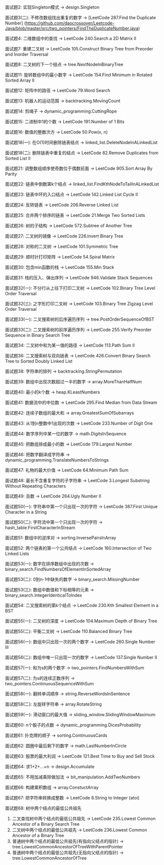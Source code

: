 面试题2: 实现Singleton模式 -> design.Singleton

面试题3(二): 不修改数组找出重复的数字 -> [LeetCode 287.Find the Duplicate Number] (https://github.com/daocrossover/Leetcode-Java/blob/master/src/two_pointers/FindTheDuplicateNumber.java)

面试题4: 二维数组中的查找 -> LeetCode 240.Search a 2D Matrix II

面试题7: 重建二叉树 -> LeetCode 105.Construct Binary Tree from Preorder and Inorder Traversal

面试题8: 二叉树的下一个结点 -> tree.NextNodeInBinaryTree

面试题11: 旋转数组中的最小数字 -> LeetCode 154.Find Minimum in Rotated Sorted Array II

面试题12: 矩阵中的路径 -> LeetCode 79.Word Search

面试题13: 机器人的运动范围 -> backtracking.MovingCount

面试题14: 剪绳子 -> dynamic_programming.CuttingRope

面试题15: 二进制中1的个数 -> LeetCode 191.Number of 1 Bits

面试题16: 数值的整数次方 -> LeetCode 50.Pow(x, n)

面试题18(一): 在O(1)时间删除链表结点 -> linked_list.DeleteNodeInALinkedList

面试题18(二): 删除链表中重复的结点 -> LeetCode 82.Remove Duplicates from Sorted List II

面试题21: 调整数组顺序使奇数位于偶数前面 -> LeetCode 905.Sort Array By Parity

面试题22: 链表中倒数第k个结点 -> linked_list.FindKthNodeToTailInALinkedList

面试题23: 链表中环的入口结点 -> LeetCode 142.Linked List Cycle II

面试题24: 反转链表 -> LeetCode 206.Reverse Linked List

面试题25: 合并两个排序的链表 -> LeetCode 21.Merge Two Sorted Lists

面试题26: 树的子结构 -> LeetCode 572.Subtree of Another Tree

面试题27: 二叉树的镜像 -> LeetCode 226.Invert Binary Tree

面试题28: 对称的二叉树 -> LeetCode 101.Symmetric Tree

面试题29: 顺时针打印矩阵 -> LeetCode 54.Spiral Matrix

面试题30: 包含min函数的栈 -> LeetCode 155.Min Stack

面试题31: 栈的压入、弹出序列 -> LeetCode 946.Validate Stack Sequences

面试题32(一): 不分行从上往下打印二叉树 -> LeetCode 102.Binary Tree Level Order Traversal

面试题32(三): 之字形打印二叉树 -> LeetCode 103.Binary Tree Zigzag Level Order Traversal

面试题33(一): 二叉搜索树的后序遍历序列 -> tree.PostOrderSequenceOfBST

面试题33(二): 二叉搜索树的前序遍历序列 -> LeetCode 255.Verify Preorder Sequence in Binary Search Tree

面试题34: 二叉树中和为某一值的路径 -> LeetCode 113.Path Sum II

面试题36: 二叉搜索树与双向链表 -> LeetCode 426.Convert Binary Search Tree to Sorted Doubly Linked List

面试题38: 字符串的排列 -> backtracking.StringPermutation

面试题39: 数组中出现次数超过一半的数字 -> array.MoreThanHalfNum

面试题40: 最小的k个数 -> heap.KLeastNumbers

面试题41: 数据流中的中位数 -> LeetCode 295.Find Median from Data Stream

面试题42: 连续子数组的最大和 -> array.GreatestSumOfSubarrays

面试题43: 从1到n整数中1出现的次数 -> LeetCode 233.Number of Digit One

面试题44: 数字序列中某一位的数字 -> math.DigitsInSequence

面试题45: 把数组排成最小的数 -> LeetCode 179.Largest Number

面试题46: 把数字翻译成字符串 -> dynamic_programming.TranslateNumbersToStrings

面试题47: 礼物的最大价值 -> LeetCode 64.Minimum Path Sum

面试题48: 最长不含重复字符的子字符串 -> LeetCode 3.Longest Substring Without Repeating Characters

面试题49: 丑数 -> LeetCode 264.Ugly Number II

面试题50(一): 字符串中第一个只出现一次的字符 -> LeetCode 387.First Unique Character in a String

面试题50(二): 字符流中第一个只出现一次的字符 -> hash_table.FirstCharacterInStream

面试题51: 数组中的逆序对 -> sorting.InversePairsInArray

面试题52: 两个链表的第一个公共结点 -> LeetCode 160.Intersection of Two Linked Lists

面试题53(一): 数字在排序数组中出现的次数 -> binary_search.FindNumbersOfElementInSortedArray

面试题53(二): 0到n-1中缺失的数字 -> binary_search.MissingNumber

面试题53(三): 数组中数值和下标相等的元素 -> binary_search.IntegerIdenticalToIndex

面试题54: 二叉搜索树的第k个结点 -> LeetCode 230.Kth Smallest Element in a BST

面试题55(一): 二叉树的深度 -> LeetCode 104.Maximum Depth of Binary Tree

面试题55(二): 平衡二叉树 -> LeetCode 110.Balanced Binary Tree

面试题56(一): 数组中只出现一次的两个数字 -> LeetCode 260.Single Number III

面试题56(二): 数组中唯一只出现一次的数字 -> LeetCode 137.Single Number II

面试题57(一): 和为s的两个数字 -> two_pointers.FindNumbersWithSum

面试题57(二): 为s的连续正数序列 -> two_pointers.ContinuousSequenceWithSum

面试题58(一): 翻转单词顺序 -> string.ReverseWordsInSentence

面试题58(二): 左旋转字符串 -> array.RotateString

面试题59(一): 滑动窗口的最大值 -> sliding_window.SlidingWindowMaximum

面试题60: n个骰子的点数 -> dynamic_programming.DicesProbability

面试题61: 扑克牌的顺子 -> sorting.ContinuousCards

面试题62: 圆圈中最后剩下的数字 -> math.LastNumberInCircle

面试题63: 股票的最大利润 -> LeetCode 121.Best Time to Buy and Sell Stock

面试题64: 求1+2+…+n -> design.Accumulate

面试题65: 不用加减乘除做加法 -> bit_manipulation.AddTwoNumbers

面试题66: 构建乘积数组 -> array.ConstuctArray

面试题67: 把字符串转换成整数 -> LeetCode 8.String to Integer (atoi)

面试题68: 树中两个结点的最低公共祖先
1. 二叉查找树中两个结点的最低公共祖先 -> LeetCode 235.Lowest Common Ancestor of a Binary Search Tree
2. 二叉树中两个结点的最低公共祖先 -> LeetCode 236.Lowest Common Ancestor of a Binary Tree
3. 普通树中两个结点的最低公共祖先(有指向父结点的指针) -> tree.LowestCommonAncestorOfTreeWithParentPointer
4. 普通树中两个结点的最低公共祖先(无指向父结点的指针) -> tree.LowestCommonAncestorOfTree